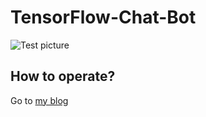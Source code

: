 # TensorFlow-Chat-Bot

![Test picture](https://github.com/xinmang/TensorFlow-test/blob/master/psb.jpg)

## How to operate? 
Go to [my blog](https://xingmang.net/2018/09/26/tensorflow-chat-robot/)
